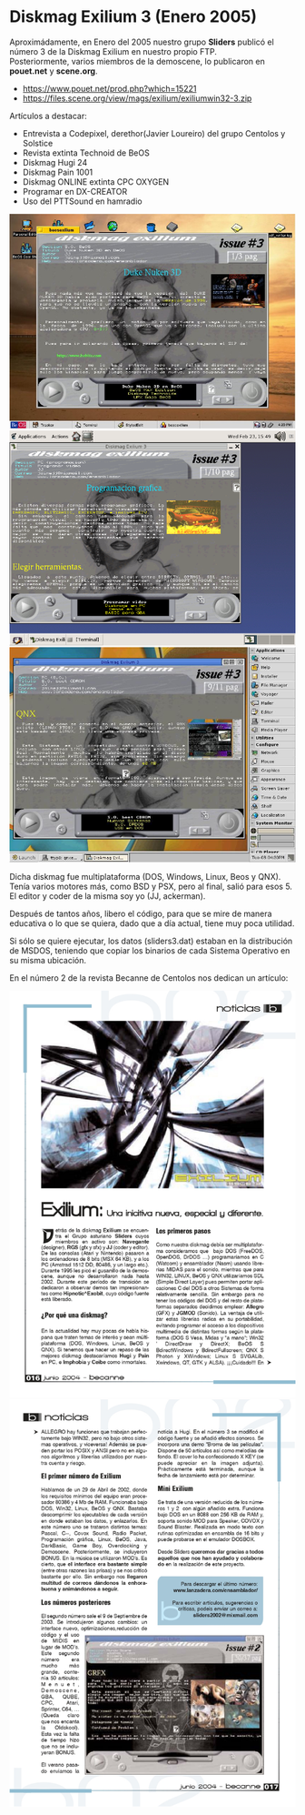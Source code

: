 # Diskmag Exilium 3 (Enero 2005)

Aproximádamente, en Enero del 2005 nuestro grupo <b>Sliders</b> publicó el número 3 de la Diskmag Exilium en nuestro propio FTP.<br>
Posteriormente, varios miembros de la demoscene, lo publicaron en <b>pouet.net</b> y <b>scene.org</b>.

<ul>
 <li><a href='https://www.pouet.net/prod.php?which=15221'>https://www.pouet.net/prod.php?which=15221</a></li>  
 <li><a href='https://files.scene.org/view/mags/exilium/exiliumwin32-3.zip'>https://files.scene.org/view/mags/exilium/exiliumwin32-3.zip</a></li>
</ul>  

Artículos a destacar:
<ul>
 <li>Entrevista a Codepixel, derethor(Javier Loureiro) del grupo Centolos y Solstice</li>
 <li>Revista extinta Technoid de BeOS</li>
 <li>Diskmag Hugi 24</li>
 <li>Diskmag Pain 1001</li>
 <li>Diskmag ONLINE extinta CPC OXYGEN</li>
 <li>Programar en DX-CREATOR</li>
 <li>Uso del PTTSound en hamradio</li>
</ul>

<center><img src='preview/beos.jpg'></center>
<center><img src='preview/linux.png'></center>
<center><img src='preview/QNX.JPG'></center>

Dicha diskmag fue multiplataforma (DOS, Windows, Linux, Beos y QNX). Tenía varios motores más, como BSD y PSX, pero al final, salió para esos 5.<br>
El editor y coder de la misma soy yo (JJ, ackerman).<br>

Después de tantos años, libero el código, para que se mire de manera educativa o lo que se quiera, dado que a día actual, tiene muy poca utilidad.<br>

Si sólo se quiere ejecutar, los datos (sliders3.dat) estaban en la distribución de MSDOS, teniendo que copiar los binarios de cada Sistema Operativo en su misma ubicación.<br>

En el número 2 de la revista Becanne de Centolos nos dedican un artículo:
<center><img src='preview/becanne02pag016.jpg'></center>
<center><img src='preview/becanne02pag017.jpg'></center>
